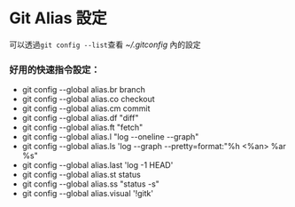 # Git Alias 設定

可以透過`git config --list`查看 _~/.gitconfig_ 內的設定

### 好用的快速指令設定：

* git config --global alias.br branch
* git config --global alias.co checkout
* git config --global alias.cm commit
* git config --global alias.df "diff"
* git config --global alias.ft "fetch"
* git config --global alias.l "log --oneline --graph"
* git config --global alias.ls 'log --graph --pretty=format:"%h &lt;%an&gt; %ar %s"
* git config --global alias.last 'log -1 HEAD'
* git config --global alias.st status
* git config --global alias.ss "status -s"
* git config --global alias.visual '!gitk'





